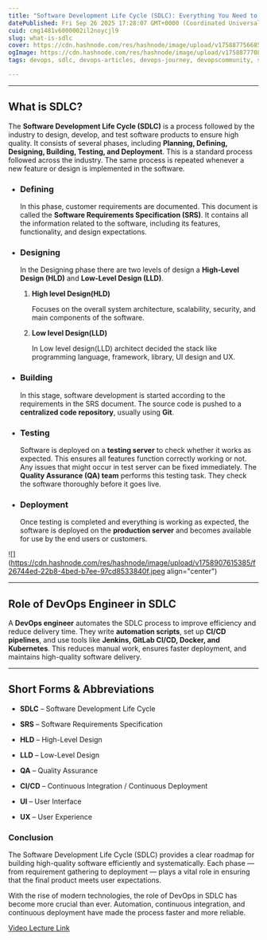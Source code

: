 ```yaml
---
title: "Software Development Life Cycle (SDLC): Everything You Need to Know"
datePublished: Fri Sep 26 2025 17:28:07 GMT+0000 (Coordinated Universal Time)
cuid: cmg1481v6000002il2noycjl9
slug: what-is-sdlc
cover: https://cdn.hashnode.com/res/hashnode/image/upload/v1758877566857/8145ed3d-d245-4a00-ae75-4302300f27fc.png
ogImage: https://cdn.hashnode.com/res/hashnode/image/upload/v1758877708159/759dade0-8f90-4ddd-8280-615a2d6be491.png
tags: devops, sdlc, devops-articles, devops-journey, devopscommunity, sdlc-models

---
```


---

## What is SDLC?

The **Software Development Life Cycle (SDLC)** is a process followed by the industry to design, develop, and test software products to ensure high quality. It consists of several phases, including **Planning, Defining, Designing, Building, Testing, and Deployment**. This is a standard process followed across the industry. The same process is repeated whenever a new feature or design is implemented in the software.

* ### **Defining**
    
    In this phase, customer requirements are documented. This document is called the **Software Requirements Specification (SRS)**. It contains all the information related to the software, including its features, functionality, and design expectations.
    
* ### **Designing**
    
    In the Designing phase there are two levels of design a **High-Level Design (HLD)** and **Low-Level Design (LLD)**.
    
    1. **High level Design(HLD)**
        
        Focuses on the overall system architecture, scalability, security, and main components of the software.
        
    2. **Low level Design(LLD)**
        
        In Low level design(LLD) architect decided the stack like programming language, framework, library, UI design and UX.
        
    
* ### **Building**
    
    In this stage, software development is started according to the requirements in the SRS document. The source code is pushed to a **centralized code repository**, usually using **Git**.
    
* ### **Testing**
    
    Software is deployed on a **testing server** to check whether it works as expected. This ensures all features function correctly working or not. Any issues that might occur in test server can be fixed immediately. The **Quality Assurance (QA) team** performs this testing task. They check the software thoroughly before it goes live.
    
* ### **Deployment**
    
    Once testing is completed and everything is working as expected, the software is deployed on the **production server** and becomes available for use by the end users or customers.
    

![](https://cdn.hashnode.com/res/hashnode/image/upload/v1758907615385/f26744ed-22b8-4bed-b7ee-97cd8533840f.jpeg align="center")

---

## Role of DevOps Engineer in SDLC

A **DevOps engineer** automates the SDLC process to improve efficiency and reduce delivery time. They write **automation scripts**, set up **CI/CD pipelines**, and use tools like **Jenkins, GitLab CI/CD, Docker, and Kubernetes**. This reduces manual work, ensures faster deployment, and maintains high-quality software delivery.

---

## Short Forms & Abbreviations

* **SDLC** – Software Development Life Cycle
    
* **SRS** – Software Requirements Specification
    
* **HLD** – High-Level Design
    
* **LLD** – Low-Level Design
    
* **QA** – Quality Assurance
    
* **CI/CD** – Continuous Integration / Continuous Deployment
    
* **UI** – User Interface
    
* **UX** – User Experience
    

### **Conclusion**

The Software Development Life Cycle (SDLC) provides a clear roadmap for building high-quality software efficiently and systematically. Each phase — from requirement gathering to deployment — plays a vital role in ensuring that the final product meets user expectations.

With the rise of modern technologies, the role of DevOps in SDLC has become more crucial than ever. Automation, continuous integration, and continuous deployment have made the process faster and more reliable.

[Video Lecture Link](https://www.youtube.com/watch?v=jRqBIpcgO4g&list=PLdpzxOOAlwvIKMhk8WhzN1pYoJ1YU8Csa&index=3)